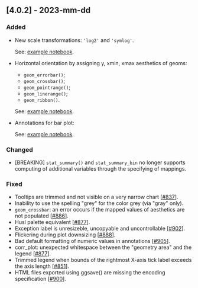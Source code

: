 ## [4.0.2] - 2023-mm-dd

### Added

- New scale transformations: `'log2'` and `'symlog'`.

  See: [example notebook](https://nbviewer.jupyter.org/github/JetBrains/lets-plot/blob/master/docs/f-23e/new_scale_transformations.ipynb).

- Horizontal orientation by assigning y, xmin, xmax aesthetics of geoms:
  - `geom_errorbar()`;
  - `geom_crossbar()`;
  - `geom_pointrange()`;
  - `geom_linerange()`;
  - `geom_ribbon()`.

  See: [example notebook](https://nbviewer.org/github/JetBrains/lets-plot/blob/master/docs/f-23e/horizontal_geoms.ipynb).

- Annotations for bar plot:

  See: [example notebook](https://nbviewer.org/github/JetBrains/lets-plot/blob/master/docs/f-23e/bar_annotations.ipynb).


### Changed

- [BREAKING] `stat_summary()` and `stat_summary_bin` no longer supports computing of additional variables through the specifying of mappings.

### Fixed

- Tooltips are trimmed and not visible on a very narrow chart [[#837](https://github.com/JetBrains/lets-plot/issues/837)].
- Inability to use the spelling "grey" for the color grey (via "gray" only).
- `geom_crossbar`: an error occurs if the mapped values of aesthetics are not populated [[#886](https://github.com/JetBrains/lets-plot/issues/886)].
- Husl palette equivalent [[#877](https://github.com/JetBrains/lets-plot/issues/876)].
- Exception label is unresizeble, uncopyable and uncontrollable [[#902](https://github.com/JetBrains/lets-plot/issues/902)].
- Flickering during plot downsizing [[#888](https://github.com/JetBrains/lets-plot/issues/888)].
- Bad default formatting of numeric values in annotations [[#905](https://github.com/JetBrains/lets-plot/issues/905)].
- corr_plot: unexpected whitespace between the "geometry area" and the legend [[#877](https://github.com/JetBrains/lets-plot/issues/877)].
- Trimmed legend when bounds of the rightmost X-axis tick label exceeds the axis length [[#851](https://github.com/JetBrains/lets-plot/issues/851)].
- HTML files exported using ggsave() are missing the encoding specification [[#900](https://github.com/JetBrains/lets-plot/issues/900)].
